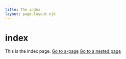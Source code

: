 ```yaml
---
title: The index
layout: page-layout.njk
---
```


# index

This is the index page.
[Go to a-page](a-page)
[Go to a nested page](something/works)
